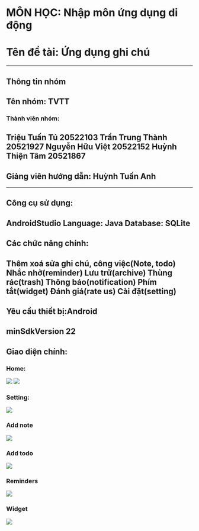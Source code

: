 # MÔN HỌC: Nhập môn ứng dụng di động
# Tên đề tài: Ứng dụng ghi chú
---
## Thông tin nhóm
## Tên nhóm: TVTT
### Thành viên nhóm:
Triệu Tuấn Tú		20522103
Trần Trung Thành	20521927
Nguyễn Hữu Việt	20522152
Huỳnh Thiện Tâm	20521867
---
## Giảng viên hướng dẫn: Huỳnh Tuấn Anh
---

## Công cụ sử dụng:
AndroidStudio
Language: Java
Database: SQLite
---
## Các chức năng chính:
Thêm xoá sửa ghi chú, công việc(Note, todo)
Nhắc nhở(reminder)
Lưu trữ(archive)
Thùng rác(trash)
Thông báo(notification)
Phím tắt(widget)
Đánh giá(rate us)
Cài đặt(setting)
---
## Yêu cầu thiết bị:Android
minSdkVersion 22
---
## Giao diện chính:
### Home:
<img src="https://raw.githubusercontent.com/Vippro67/NMUDDD_Noted/main/IMAGE/Picture1.png">
<img src="https://raw.githubusercontent.com/Vippro67/NMUDDD_Noted/main/IMAGE/Picture2.png">

### Setting:
<img src="https://raw.githubusercontent.com/Vippro67/NMUDDD_Noted/main/IMAGE/Picture3.png">
       
### Add note
<img src="https://raw.githubusercontent.com/Vippro67/NMUDDD_Noted/main/IMAGE/Picture4.png">
       
### Add todo
<img src="https://raw.githubusercontent.com/Vippro67/NMUDDD_Noted/main/IMAGE/Picture5.png">
       
### Reminders
<img src="https://raw.githubusercontent.com/Vippro67/NMUDDD_Noted/main/IMAGE/Picture6.png">

### Widget
<img src="https://raw.githubusercontent.com/Vippro67/NMUDDD_Noted/main/IMAGE/Picture7.png">
       
